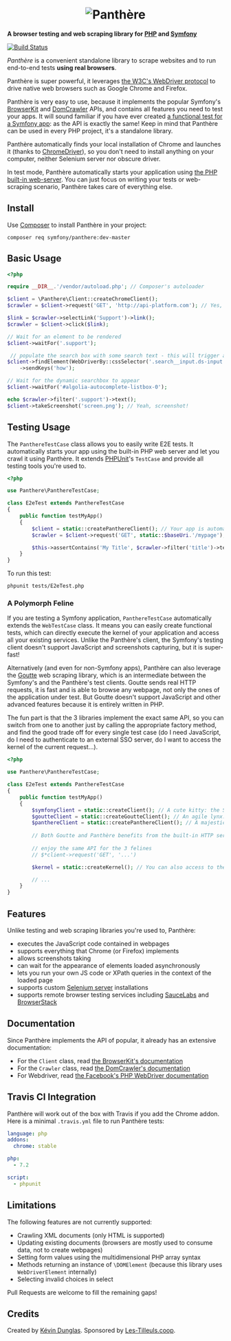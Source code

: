 <h1 align="center"><img src="panthere.png" alt="Panthère"></h1>

**A browser testing and web scraping library for [PHP](https://php.net) and [Symfony](https://symfony.com)**

[![Build Status](https://travis-ci.org/symfony/panthere.svg?branch=master)](https://travis-ci.org/symfony/panthere)

*Panthère* is a convenient standalone library to scrape websites and to run end-to-end tests **using real browsers**.

Panthère is super powerful, it leverages [the W3C's WebDriver protocol](https://www.w3.org/TR/webdriver/) to drive native web browsers such as Google Chrome and Firefox.

Panthère is very easy to use, because it implements the popular Symfony's [BrowserKit](https://symfony.com/doc/current/components/browser_kit.html) and
[DomCrawler](https://symfony.com/doc/current/components/dom_crawler.html) APIs, and contains
all features you need to test your apps. It will sound familiar if you have ever created [a functional test for a Symfony app](https://symfony.com/doc/current/testing.html#functional-tests):
as the API is exactly the same!
Keep in mind that Panthère can be used in every PHP project, it's a standalone library.

Panthère automatically finds your local installation of Chrome and launches it (thanks to [ChromeDriver](https://sites.google.com/a/chromium.org/chromedriver/)),
so you don't need to install anything on your computer, neither Selenium server nor obscure driver.

In test mode, Panthère automatically starts your application using [the PHP built-in web-server](http://php.net/manual/en/features.commandline.webserver.php).
You can just focus on writing your tests or web-scraping scenario, Panthère takes care of everything else.

## Install

Use [Composer](https://getcomposer.org/) to install Panthère in your project:

    composer req symfony/panthere:dev-master

## Basic Usage

```php
<?php

require __DIR__.'/vendor/autoload.php'; // Composer's autoloader

$client = \Panthere\Client::createChromeClient();
$crawler = $client->request('GET', 'http://api-platform.com'); // Yes, this website is 100% in JavaScript

$link = $crawler->selectLink('Support')->link();
$crawler = $client->click($link);

// Wait for an element to be rendered
$client->waitFor('.support');

 // populate the search box with some search text - this will trigger a search box overlay to appear with results
$client->findElement(WebDriverBy::cssSelector('.search__input.ds-input'))
    ->sendKeys('how');

// Wait for the dynamic searchbox to appear
$client->waitFor('#algolia-autocomplete-listbox-0');

echo $crawler->filter('.support')->text();
$client->takeScreenshot('screen.png'); // Yeah, screenshot!
```

## Testing Usage

The `PanthereTestCase` class allows you to easily write E2E tests. It automatically starts your app using the built-in PHP
web server and let you crawl it using Panthère.
It extends [PHPUnit](https://phpunit.de/)'s `TestCase` and provide all testing tools you're used to.

```php
<?php

use Panthere\PanthereTestCase;

class E2eTest extends PanthereTestCase
{
    public function testMyApp()
    {
        $client = static::createPanthereClient(); // Your app is automatically started using the built-in web server
        $crawler = $client->request('GET', static::$baseUri.'/mypage'); // static::$baseUri contains the base URL

        $this->assertContains('My Title', $crawler->filter('title')->text()); // You can use any PHPUnit assertion
    }
}
```

To run this test:

    phpunit tests/E2eTest.php

### A Polymorph Feline

If you are testing a Symfony application, `PanthereTestCase` automatically extends the `WebTestCase` class. It means
you can easily create functional tests, which can directly execute the kernel of your application and access all your existing
services. Unlike the Panthère's client, the Symfony's testing client doesn't support JavaScript and screenshots capturing, but
it is super-fast!

Alternatively (and even for non-Symfony apps), Panthère can also leverage the [Goutte](https://github.com/FriendsOfPHP/Goutte)
web scraping library, which is an intermediate between the Symfony's and the Panthère's test clients. Goutte sends real HTTP
requests, it is fast and is able to browse any webpage, not only the ones of the application under test.
But Goutte doesn't support JavaScript and other advanced features because it is entirely written in PHP.

The fun part is that the 3 libraries implement the exact same API, so you can switch from one to another just by calling
the appropriate factory method, and find the good trade off for every single test case (do I need JavaScript, do I need
to authenticate to an external SSO server, do I want to access the kernel of the current request...).

```php
<?php

use Panthere\PanthereTestCase;

class E2eTest extends PanthereTestCase
{
    public function testMyApp()
    {
        $symfonyClient = static::createClient(); // A cute kitty: the Symfony's functional test too
        $goutteClient = static::createGoutteClient(); // An agile lynx: Goutte
        $panthereClient = static::createPanthereClient(); // A majestic Panther
        
        // Both Goutte and Panthère benefits from the built-in HTTP server
        
        // enjoy the same API for the 3 felines
        // $*client->request('GET', '...')

        $kernel = static::createKernel(); // You can also access to the app's kernel

        // ...
    }
}
```

## Features

Unlike testing and web scraping libraries you're used to, Panthère:

* executes the JavaScript code contained in webpages
* supports everything that Chrome (or Firefox) implements
* allows screenshots taking
* can wait for the appearance of elements loaded asynchronously 
* lets you run your own JS code or XPath queries in the context of the loaded page
* supports custom [Selenium server](https://www.seleniumhq.org) installations
* supports remote browser testing services including [SauceLabs](https://saucelabs.com/) and [BrowserStack](https://www.browserstack.com/)

## Documentation

Since Panthère implements the API of popular, it already has an extensive documentation:

* For the `Client` class, read [the BrowserKit's documentation](https://symfony.com/doc/current/components/browser_kit.html)
* For the `Crawler` class, read [the DomCrawler's documentation](https://symfony.com/doc/current/components/dom_crawler.html)
* For Webdriver, read [the Facebook's PHP WebDriver documentation](https://github.com/facebook/php-webdriver)

## Travis CI Integration

Panthère will work out of the box with Travis if you add the Chrome addon. Here is a minimal `.travis.yml` file to run
Panthère tests:

```yaml
language: php
addons:
  chrome: stable

php:
  - 7.2

script:
  - phpunit
```

## Limitations

The following features are not currently supported:

* Crawling XML documents (only HTML is supported)
* Updating existing documents (browsers are mostly used to consume data, not to create webpages)
* Setting form values using the multidimensional PHP array syntax
* Methods returning an instance of `\DOMElement` (because this library uses `WebDriverElement` internally)
* Selecting invalid choices in select

Pull Requests are welcome to fill the remaining gaps!

## Credits

Created by [Kévin Dunglas](https://dunglas.fr). Sponsored by [Les-Tilleuls.coop](https://les-tilleuls.coop).
